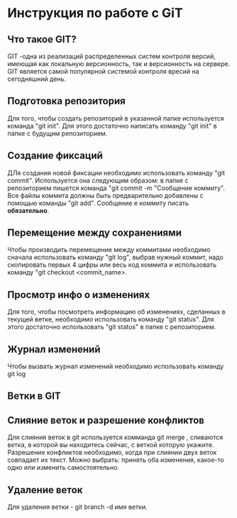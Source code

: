 # Инструкция по работе с GiT  
## Что такое GIT?  
GIT -одна из реализаций распределенных систем контроля версий, имеющая как локальную версионность, так и версионность на сервере. GIT является  самой популярной системой контроля вресий на сегодняшний день.  
## Подготовка репозитория
Для того, чтобы создать репозиторий в указанной папке используется команда "git init". Для этого достаточно написать команду "git init" в папке с будущим репозиторием.
## Создание фиксаций 

ДЛя создания новой фиксации необходимо использовать команду "git commit". Используется она следующим образом: в папке с репозиторием пишется команда "git commit -m "Сообщение коммиту". Все файлы коммита должны быть предварительно добавлены с помощью команды "git add". Сообщение е коммиту писать **обязательно**.
 
## Перемещение между сохранениями
Чтобы производить перемещение между коммитами необходимо сначала использовать команду "git log", выбрав нужный коммит, надо скопировать первых 4 цифры или весь код коммита и использовать команду "git checkout <commit_name>.
## Просмотр инфо о изменениях  
Для того, чтобы посмотреть информацию об изменениях, сделанных в текущей ветке, необходимо использовать команду "git status". Для этого достаточно использовать "git status" в папке с репозиторием.  
## Журнал изменений
Чтобы вызвать журнал изменений необходимо использовать команду git log
## Ветки в GIT
## Слияние веток и разрешение конфликтов 
Для слияния веток в git используется комманда git merge <branch name>, сливаются ветка, в которой вы находитесь сейчас, с веткой которую укажите. Разрешение конфликтов необходимо, когда при слиянии двух веток совпадает их текст. Можно выбрать: принять оба изменения, какое-то одно или изменить самостоятельно. 
## Удаление веток  
Для удаления ветки - git branch -d имя ветки.